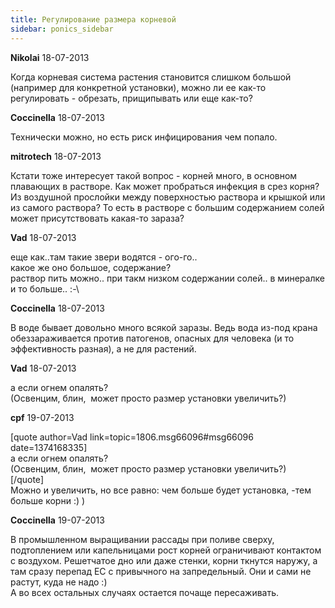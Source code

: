 ```yaml
---
title: Регулирование размера корневой
sidebar: ponics_sidebar
---
```


**Nikolai** 18-07-2013

Когда корневая система растения становится слишком большой (например для конкретной установки), можно ли ее как-то регулировать - обрезать, прищипывать или еще как-то?

**Coccinella** 18-07-2013

Технически можно, но есть риск инфицирования чем попало.

**mitrotech** 18-07-2013

Кстати тоже интересует такой вопрос - корней много, в основном плавающих в растворе. Как может пробраться инфекция в срез корня? Из воздушной прослойки между поверхностью раствора и крышкой или из самого раствора? То есть в растворе с большим содержанием солей может присутствовать какая-то зараза?

**Vad** 18-07-2013

еще как..там такие звери водятся - ого-го..<br />какое же оно большое, содержание?<br />раствор пить можно.. при такм низком содержании солей.. в минералке и то больше.. :-\

**Coccinella** 18-07-2013

В воде бывает довольно много всякой заразы. Ведь вода из-под крана обеззараживается против патогенов, опасных для человека (и то эффективность разная), а не для растений.

**Vad** 18-07-2013

а если огнем опалять?<br />(Освенцим, блин,&nbsp; может просто размер установки увеличить?)

**cpf** 19-07-2013

[quote author=Vad link=topic=1806.msg66096#msg66096 date=1374168335]<br />а если огнем опалять?<br />(Освенцим, блин,&nbsp; может просто размер установки увеличить?)<br />[/quote]<br />Можно и увеличить, но все равно: чем больше будет установка, -тем больше корни :) ) 

**Coccinella** 19-07-2013

В промышленном выращивании рассады при поливе сверху, подтоплением или капельницами рост корней ограничивают контактом с воздухом. Решетчатое дно или даже стенки, корни ткнутся наружу, а там сразу перепад ЕС с привычного на запредельный. Они и сами не растут, куда не надо :)<br />А во всех остальных случаях остается почаще пересаживать.

